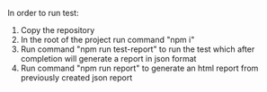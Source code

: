 In order to run test:

1. Copy the repository
2. In the root of the project run command "npm i"
3. Run command "npm run test-report" to run the test which after completion will generate a report in json format
4. Run command "npm run report" to generate an html report from previously created json report